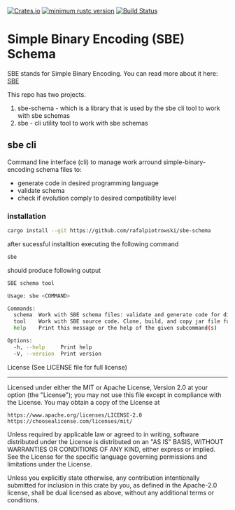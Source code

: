 [![Crates.io](https://img.shields.io/crates/v/sbe-schema)](https://crates.io/crates/sbe-schema)
[![minimum rustc version](https://img.shields.io/badge/rustc-1.64+-green.svg)](https://blog.rust-lang.org/2019/11/07/Rust-1.64.0.html)
[![Build Status](https://github.com/rafalpiotrowski/sbe-schema/actions/workflows/main.yml/badge.svg?branch=main)](https://github.com/rafalpiotrowski/sbe-schema)


# Simple Binary Encoding (SBE) Schema

SBE stands for Simple Binary Encoding. You can read more about it here: [SBE](https://github.com/real-logic/simple-binary-encoding)

This repo has two projects.

1. sbe-schema - which is a library that is used by the sbe cli tool to work with sbe schemas
2. sbe - cli utility tool to work with sbe schemas

## sbe cli

Command line interface (cli) to manage work arround simple-binary-encoding schema files to:

* generate code in desired programming language
* validate schema
* check if evolution comply to desired compatibility level

### installation

```bash
cargo install --git https://github.com/rafalpiotrowski/sbe-schema
```

after sucessful installtion executing the following command

```bash
sbe
```

should produce following output

```bash
SBE schema tool

Usage: sbe <COMMAND>

Commands:
  schema  Work with SBE schema files: validate and generate code for different languages
  tool    Work with SBE source code. Clone, build, and copy jar file for later use in code generation and schema validation. Requires to have java installed and available in the PATH or specify the path to the java executable
  help    Print this message or the help of the given subcommand(s)

Options:
  -h, --help     Print help
  -V, --version  Print version
```

License (See LICENSE file for full license)

-------------------------------------------
Licensed under either the MIT or Apache License, Version 2.0 at your option (the "License");
you may not use this file except in compliance with the License.
You may obtain a copy of the License at

    https://www.apache.org/licenses/LICENSE-2.0
    https://choosealicense.com/licenses/mit/

Unless required by applicable law or agreed to in writing, software
distributed under the License is distributed on an "AS IS" BASIS,
WITHOUT WARRANTIES OR CONDITIONS OF ANY KIND, either express or implied.
See the License for the specific language governing permissions and
limitations under the License.

Unless you explicitly state otherwise, any contribution intentionally submitted
for inclusion in this crate by you, as defined in the Apache-2.0 license, shall
be dual licensed as above, without any additional terms or conditions.
